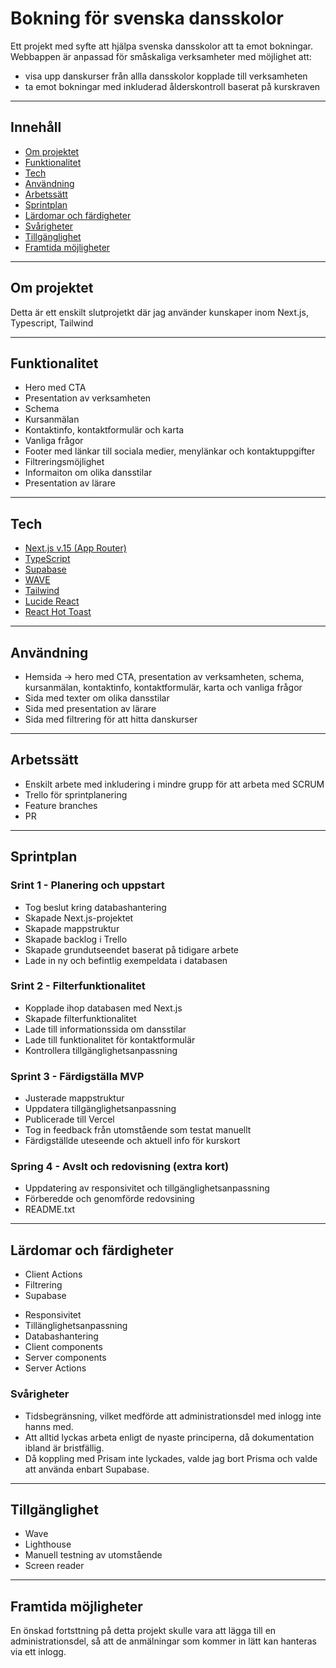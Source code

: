 # Bokning för svenska dansskolor
Ett projekt med syfte att hjälpa svenska dansskolor att ta emot bokningar. Webbappen är anpassad för småskaliga verksamheter med möjlighet att:
- visa upp danskurser från allla dansskolor kopplade till verksamheten
- ta emot bokningar med inkluderad ålderskontroll baserat på kurskraven

---

## Innehåll
- [Om projektet](#Om-projektet) 
- [Funktionalitet](#Funktionalitet)
- [Tech](#Tech)
- [Användning](#Användning)
- [Arbetssätt](#Arbetssätt)
- [Sprintplan](#Sprintplan)
- [Lärdomar och färdigheter](#Lärdomar-och-färdigheter)
- [Svårigheter](#Svårigheter)
- [Tillgänglighet](#Tillgänglighet)
- [Framtida möjligheter](#Framtida-möjligheter)

--- 

## Om projektet
Detta är ett enskilt slutprojetkt där jag använder kunskaper inom Next.js, Typescript, Tailwind

---

## Funktionalitet
- Hero med CTA 
- Presentation av verksamheten
- Schema
- Kursanmälan
- Kontaktinfo, kontaktformulär och karta
- Vanliga frågor
- Footer med länkar till sociala medier, menylänkar och kontaktuppgifter
- Filtreringsmöjlighet
- Informaiton om olika dansstilar
- Presentation av lärare

---

## Tech
- [Next.js v.15 (App Router)](https://nextjs.org)
- [TypeScript](https://www.typescriptlang.org/)
- [Supabase](https://supabase.com/)
- [WAVE](https://wave.webaim.org/)
- [Tailwind](https://tailwindcss.com/)
- [Lucide React](https://lucide.dev/guide/packages/lucide-react)
- [React Hot Toast](https://react-hot-toast.com/)

---

## Användning
* Hemsida -> hero med CTA, presentation av verksamheten, schema, kursanmälan, kontaktinfo, kontaktformulär, karta och vanliga frågor
* Sida med texter om olika dansstilar
* Sida med presentation av lärare
* Sida med filtrering för att hitta danskurser

---

## Arbetssätt
* Enskilt arbete med inkludering i mindre grupp för att arbeta med SCRUM
* Trello för sprintplanering
* Feature branches
* PR

---

## Sprintplan

### Srint 1 - Planering och uppstart
* Tog beslut kring databashantering
* Skapade Next.js-projektet
* Skapade mappstruktur
* Skapade backlog i Trello
* Skapade grundutseendet baserat på tidigare arbete
* Lade in ny och befintlig exempeldata i databasen

### Srint 2 - Filterfunktionalitet 
* Kopplade ihop databasen med Next.js
* Skapade filterfunktionalitet
* Lade till informationssida om dansstilar
* Lade till funktionalitet för kontaktformulär
* Kontrollera tillgänglighetsanpassning

### Sprint 3 - Färdigställa MVP
* Justerade mappstruktur
* Uppdatera tillgänglighetsanpassning
* Publicerade till Vercel
* Tog in feedback från utomstående som testat manuellt
* Färdigställde uteseende och aktuell info för kurskort

### Spring 4 - Avslt och redovisning (extra kort)
* Uppdatering av responsivitet och  tillgänglighetsanpassning
* Förberedde och genomförde redovsining
* README.txt

---

## Lärdomar och färdigheter
* Client Actions
* Filtrering
* Supabase
- Responsivitet
- Tillänglighetsanpassning
- Databashantering
- Client components
- Server components
- Server Actions


### Svårigheter
* Tidsbegränsning, vilket medförde att administrationsdel med inlogg inte hanns med.
* Att alltid lyckas arbeta enligt de nyaste principerna, då dokumentation ibland är bristfällig.
* Då koppling med Prisam inte lyckades, valde jag bort Prisma och valde att använda enbart Supabase.

---

## Tillgänglighet
* Wave
* Lighthouse
* Manuell testning av utomstående
* Screen reader

---

## Framtida möjligheter
En önskad fortsttning på detta projekt skulle vara att lägga till en administrationsdel, så att de anmälningar som kommer in lätt kan hanteras via ett inlogg.